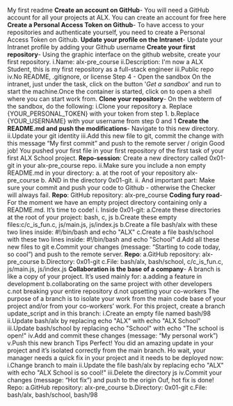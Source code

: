 My first readme
**Create an account on GitHub**- You will need a GitHub account for all your projects at ALX. You can create an account for free here
**Create a Personal Access Token on Github**- To have access to your repositories and authenticate yourself, you need to create a Personal Access Token on Github.
**Update your profile on the Intranet**- Update your Intranet profile by adding your Github username
**Create your first repository**- Using the graphic interface on the github website, create your first repository. i.Name: alx-pre_course ii.Description: I'm now a ALX Student, this is my first repository as a full-stack engineer iii.Public repo iv.No README, .gitignore, or license
Step 4 - Open the sandbox
On the intranet, just under the task, click on the button '_Get a sandbox_' and run to start the machine.Once the container is started, click on  to open a shell where you can start work from.
**Clone your repository**- On the webterm of the sandbox, do the following: i.Clone your repository a. Replace {YOUR_PERSONAL_TOKEN} with your token from step 1.        b.Replace {YOUR_USERNAME} with your username from step 0 and 1
**Create the README.md and push the modifications**- Navigate to this new directory. ii.Update your git identity iii.Add this new file to git, commit the change with this message “My first commit” and push to the remote server / origin
Good job! You pushed your first file in your first repository of the first task of your first ALX School project.
**Repo-session**: Create a new directory called 0x01-git in your alx-pre_course repo. ii.Make sure you include a non empty README.md in your directory: a. at the root of your repository alx-pre_course b. AND in the directory 0x01-git. ii. And important part: Make sure your commit and push your code to Github - otherwise the Checker will always fail. **Repo**: GitHub repository: alx-pre_course
**Coding fury road**- For the moment we have an empty project directory containing only a README.md. It’s time to code! i. Inside 0x01-git: a.Create these directories at the root of your project: bash, c, js b.Create these empty files:c/c_is_fun.c, js/main.js, js/index.js b.Create a file bash/alx with these two lines inside: #!/bin/bash and echo "ALX" c.Create a file bash/school with these two lines inside: #!/bin/bash and echo "School" d.Add all these new files to git e.Commit your changes (message: “Starting to code today, so cool”) and push to the remote server. **Repo**: a.GitHub repository: alx-pre_course b.Directory: 0x01-git c.File: bash/alx, bash/school, c/c_is_fun.c, js/main.js, js/index.js
**Collaboration is the base of a company**- A branch is like a copy of your project. It’s used mainly for: a.adding a feature in development
b.collaborating on the same project with other developers c.not breaking your entire repository d.not upsetting your co-workers
The purpose of a branch is to isolate your work from the main code base of your project and/or from your co-workers’ work.
For this project, create a branch update_script and in this branch: i.Create an empty file named bash/98 ii.Update bash/alx by replacing echo "ALX" with echo "ALX School" iii.Update bash/school by replacing echo "School" with echo "The school is open!" iv.Add and commit these changes (message: “My personal work”) v.Push this new branch Tips
Perfect! You did an amazing update in your project and it’s isolated correctly from the main branch.
Ho wait, your manager needs a quick fix in your project and it needs to be deployed now: i.Change branch to main ii.Update the file bash/alx by replacing echo "ALX" with echo "ALX School is so cool!" iii.Delete the directory js iv.Commit your changes (message: “Hot fix”) and push to the origin
Ouf, hot fix is done! Repo: a.GitHub repository: alx-pre_course b.Directory: 0x01-git c.File: bash/alx, bash/school, bash/98
